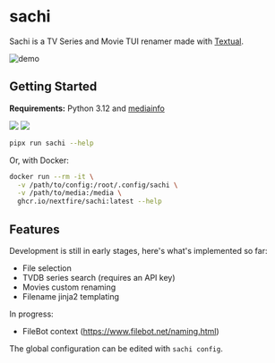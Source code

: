 # sachi

Sachi is a TV Series and Movie TUI renamer made with [Textual](https://github.com/textualize/textual/).

![demo](https://github.com/NextFire/sachi/assets/20094890/e16de440-1f8f-4d69-b66b-7cef3188b883)

## Getting Started

**Requirements:** Python 3.12 and [mediainfo](https://mediaarea.net/en/MediaInfo)

<p>
  <a href="https://pypi.org/project/sachi" alt="Python version compatibility">
    <img src="https://img.shields.io/pypi/pyversions/sachi" /></a>
  <a href="https://pypi.org/project/sachi" alt="PyPI version">
    <img src="https://img.shields.io/pypi/v/sachi" /></a>
</p>

```sh
pipx run sachi --help
```

Or, with Docker:

```sh
docker run --rm -it \
  -v /path/to/config:/root/.config/sachi \
  -v /path/to/media:/media \
  ghcr.io/nextfire/sachi:latest --help
```

## Features

Development is still in early stages, here's what's implemented so far:

- File selection
- TVDB series search (requires an API key)
- Movies custom renaming
- Filename jinja2 templating

In progress:

- FileBot context (https://www.filebot.net/naming.html)

The global configuration can be edited with `sachi config`.

